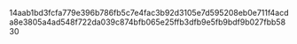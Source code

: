 14aab1bd3fcfa779e396b786fb5c7e4fac3b92d3105e7d595208eb0e711f4acda8e3805a4ad548f722da039c874bfb065e25ffb3dfb9e5fb9bdf9b027fbb5830
